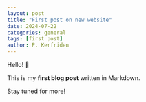 ```yaml
---
layout: post
title: "First post on new website"
date: 2024-07-22
categories: general
tags: [first post]
author: P. Kerfriden
---
```


Hello! 👋

This is my **first blog post** written in Markdown.

Stay tuned for more!
